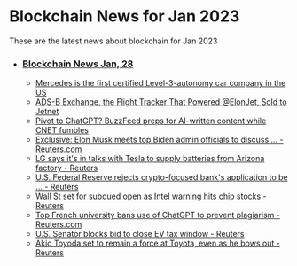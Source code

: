 # Blockchain News for Jan 2023
These are the latest news about blockchain for Jan 2023
- ### [Blockchain News Jan, 28](./28)
    - [Mercedes is the first certified Level-3-autonomy car company in the US](https://www.engadget.com/mercedes-first-certified-level-3-autonomy-car-company-us-201021118.html) 
    - [ADS-B Exchange, the Flight Tracker That Powered @ElonJet, Sold to Jetnet](https://www.wired.com/story/ads-b-exchange-jetnet-sale/) 
    - [Pivot to ChatGPT? BuzzFeed preps for AI-written content while CNET fumbles](https://arstechnica.com/information-technology/2023/01/pivot-to-chatgpt-buzzfeed-preps-for-ai-written-content-while-cnet-fumbles/) 
    - [Exclusive: Elon Musk meets top Biden admin officials to discuss ... - Reuters.com](https://www.reuters.com/business/energy/elon-musk-meets-top-biden-admin-officials-discuss-electrification-goals-2023-01-27/) 
    - [LG says it's in talks with Tesla to supply batteries from Arizona factory - Reuters](https://www.reuters.com/technology/lg-says-its-talks-with-tesla-supply-batteries-arizona-factory-2023-01-27/) 
    - [U.S. Federal Reserve rejects crypto-focused bank's application to be ... - Reuters](https://www.reuters.com/business/finance/us-federal-reserve-rejects-crypto-focused-banks-application-be-supervised-by-2023-01-27/) 
    - [Wall St set for subdued open as Intel warning hits chip stocks - Reuters](https://www.reuters.com/markets/us/wall-st-set-subdued-open-intel-warning-hits-chip-stocks-2023-01-27/) 
    - [Top French university bans use of ChatGPT to prevent plagiarism - Reuters.com](https://www.reuters.com/technology/top-french-university-bans-use-chatgpt-prevent-plagiarism-2023-01-27/) 
    - [U.S. Senator blocks bid to close EV tax window - Reuters](https://www.reuters.com/business/autos-transportation/us-senator-blocks-bid-close-ev-tax-window-2023-01-27/) 
    - [Akio Toyoda set to remain a force at Toyota, even as he bows out - Reuters](https://www.reuters.com/business/autos-transportation/akio-toyoda-set-remain-force-toyota-even-he-bows-out-2023-01-27/) 
